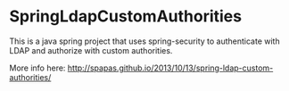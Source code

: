 SpringLdapCustomAuthorities
===========================

This is a java spring project that uses spring-security to authenticate with LDAP and authorize with custom authorities.

More info here: http://spapas.github.io/2013/10/13/spring-ldap-custom-authorities/

